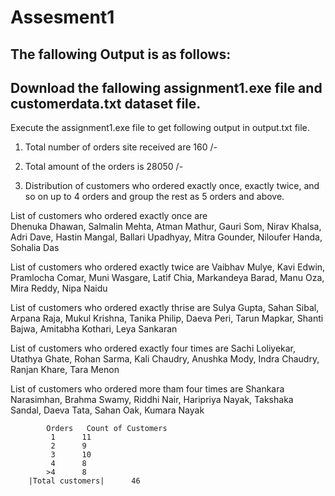 # Assesment1
## The fallowing Output is as follows:
## Download the fallowing assignment1.exe file and customerdata.txt dataset file.

Execute the assignment1.exe file to get following output in output.txt file.

1. Total number of orders site received are 160 /-

2. Total amount of the orders is 28050 /-

3. Distribution of customers who ordered exactly once, exactly twice, and so on up to 4 orders and group the rest as 5 orders and above.

List of customers who ordered exactly once are  
Dhenuka Dhawan, Salmalin Mehta, Atman Mathur, Gauri Som, Nirav Khalsa, Adri Dave, Hastin Mangal, Ballari Upadhyay, Mitra Gounder, Niloufer Handa, Sohalia Das

List of customers who ordered exactly twice are
Vaibhav Mulye, Kavi Edwin, Pramlocha Comar, Muni Wasgare, Latif Chia, Markandeya Barad, Manu Oza, Mira Reddy, Nipa Naidu

List of customers who ordered exactly thrise are
Sulya Gupta, Sahan Sibal, Arpana Raja, Mukul Krishna, Tanika Philip, Daeva Peri, Tarun Mapkar, Shanti Bajwa, Amitabha Kothari, Leya Sankaran

List of customers who ordered exactly four times are 
Sachi Loliyekar, Utathya Ghate, Rohan Sarma, Kali Chaudry, Anushka Mody, Indra Chaudry, Ranjan Khare, Tara Menon

List of customers who ordered more tham four times are
Shankara Narasimhan, Brahma Swamy, Riddhi Nair, Haripriya Nayak, Takshaka Sandal, Daeva Tata, Sahan Oak, Kumara Nayak

			Orders 	 Count of Customers  
			 1		11 
			 2		9 
			 3		10 
			 4		8 
			>4		8 
		|Total customers|      46 
